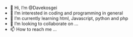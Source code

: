 - 👋 Hi, I’m @Davekosgei
- 👀 I’m interested in coding and programming in general 
- 🌱 I’m currently learning html, Javascript, python and php
- 💞️ I’m looking to collaborate on ...
- 📫 How to reach me ...

<!---
Davekosgei/Davekosgei is a ✨ special ✨ repository because its `README.md` (this file) appears on your GitHub profile.
You can click the Preview link to take a look at your changes.
--->
